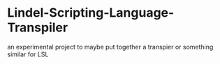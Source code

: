 # Lindel-Scripting-Language-Transpiler
an experimental project to maybe put together a transpier or something similar for LSL
